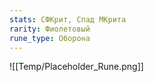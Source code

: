 ```yaml
---
stats: СФКрит, Спад МКрита
rarity: Фиолетовый
rune_type: Оборона
---
```

![[Temp/Placeholder_Rune.png]]
